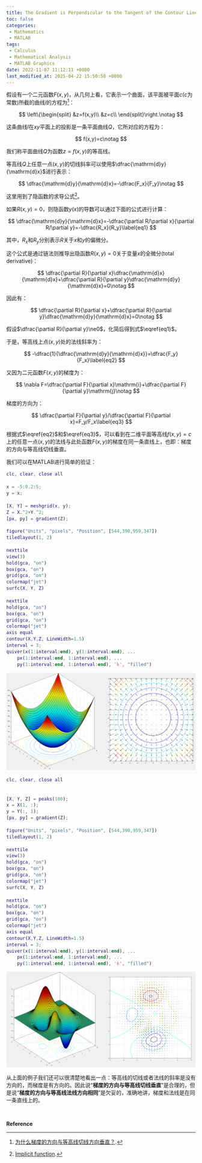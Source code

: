 ```yaml
---
title: The Gradient is Perpendicular to the Tangent of the Contour Line
toc: false
categories: 
 - Mathematics
 - MATLAB
tags:
 - Calculus
 - Mathematical Analysis
 - MATLAB Graphics
date: 2022-11-07 11:12:11 +0800
last_modified_at: 2025-04-22 15:50:58 +0800
---
```


假设有一个二元函数$F(x,y)$，从几何上看，它表示一个曲面，该平面被平面$c$($c$为常数)所截的曲线$l$的方程为[^1]：

$$
\left\{\begin{split}
&z=f(x,y)\\
&z=c\\
\end{split}\right.\notag
$$

这条曲线$l$在$xy$平面上的投影是一条平面曲线$Q$，它所对应的方程为：

$$
f(x,y)=c\notag
$$

我们称平面曲线$Q$为函数$z=f(x,y)$的等高线。

等高线$Q$上任意一点$(x,y)$的切线斜率可以使用$\dfrac{\mathrm{d}y}{\mathrm{d}x}$进行表示：

$$
\dfrac{\mathrm{d}y}{\mathrm{d}x}=-\dfrac{F_x}{F_y}\notag
$$

<div class="notice--primary" markdown="1">

这里用到了隐函数的求导公式[^2]。

如果$R(x,y)=0$，则隐函数$y(x)$的导数可以通过下面的公式进行计算：

$$
\dfrac{\mathrm{d}y}{\mathrm{d}x}=-\dfrac{\partial R/\partial x}{\partial R/\partial y}=-\dfrac{R_x}{R_y}\label{eq1}
$$

其中，$R_x$和$R_y$分别表示$R$关于$x$和$y$的偏微分。

这个公式是通过链法则推导出隐函数$R(x,y)=0$关于变量$x$的全微分(total derivative)：

$$
\dfrac{\partial R}{\partial x}\dfrac{\mathrm{d}x}{\mathrm{d}x}+\dfrac{\partial R}{\partial y}\dfrac{\mathrm{d}y}{\mathrm{d}x}=0\notag
$$

因此有：

$$
\dfrac{\partial R}{\partial x}+\dfrac{\partial R}{\partial y}\dfrac{\mathrm{d}y}{\mathrm{d}x}=0\notag
$$

假设$\dfrac{\partial R}{\partial y}\ne0$，化简后得到式$\eqref{eq1}$。

</div>

于是，等高线上点$(x,y)$处的法线斜率为：

$$
-\dfrac{1}{\dfrac{\mathrm{d}y}{\mathrm{d}x}}=\dfrac{F_y}{F_x}\label{eq2}
$$

又因为二元函数$F(x,y)$的梯度为：

$$
\nabla F=\dfrac{\partial F}{\partial x}\mathrm{i}+\dfrac{\partial F}{\partial y}\mathrm{j}\notag
$$

梯度的方向为：

$$
\dfrac{\partial F}{\partial y}/\dfrac{\partial F}{\partial x}=F_y/F_x\label{eq3}
$$

根据式$\eqref{eq2}$和$\eqref{eq3}$，可以看到在二维平面等高线$f(x,y)=c$上的任意一点$(x,y)$的法线与此处函数$F(x,y)$的梯度在同一条直线上，也即：梯度的方向与等高线切线垂直。

我们可以在MATLAB进行简单的验证：

```matlab
clc, clear, close all

x = -5:0.2:5;
y = x;

[X, Y] = meshgrid(x, y);
Z = X.^2+Y.^2;
[px, py] = gradient(Z);

figure("Units", "pixels", "Position", [544,390,959,347])
tiledlayout(1, 2)

nexttile
view(3)
hold(gca, "on")
box(gca, "on")
grid(gca, "on")
colormap("jet")
surfc(X, Y, Z)

nexttile
hold(gca, "on")
box(gca, "on")
grid(gca, "on")
colormap("jet")
axis equal
contour(X,Y,Z, LineWidth=1.5)
interval = 3;
quiver(x(1:interval:end), y(1:interval:end), ...
    px(1:interval:end, 1:interval:end), ...
    py(1:interval:end, 1:interval:end), 'k', "filled")
```

![image-20221107103323888](https://github.com/HelloWorld-1017/blog-images/blob/main/migration/img/image-20221107103323888.png?raw=true)

```matlab
clc, clear, close all


[X, Y, Z] = peaks(100);
x = X(1, :);
y = Y(:, 1);
[px, py] = gradient(Z);

figure("Units", "pixels", "Position", [544,390,959,347])
tiledlayout(1, 2)

nexttile
view(3)
hold(gca, "on")
box(gca, "on")
grid(gca, "on")
colormap("jet")
surfc(X, Y, Z)

nexttile
hold(gca, "on")
box(gca, "on")
grid(gca, "on")
colormap("jet")
axis equal
contour(X,Y,Z, LineWidth=1.5)
interval = 3;
quiver(x(1:interval:end), y(1:interval:end), ...
    px(1:interval:end, 1:interval:end), ...
    py(1:interval:end, 1:interval:end), 'k', "filled")
```

![image-20221107103451317](https://github.com/HelloWorld-1017/blog-images/blob/main/migration/img/image-20221107103451317.png?raw=true)

从上面的例子我们还可以很清楚地看出一点：等高线的切线或者法线的斜率是没有方向的，而梯度是有方向的。因此说“**梯度的方向与等高线切线垂直**”是合理的，但是说“**梯度的方向与等高线法线方向相同**”是欠妥的，准确地讲，梯度和法线是在同一条直线上的。

<br>

**Reference**

[^1]: [为什么梯度的方向与等高线切线方向垂直？](https://zhuanlan.zhihu.com/p/27731819).
[^2]: [Implicit function](https://en.wikipedia.org/wiki/Implicit_function).
